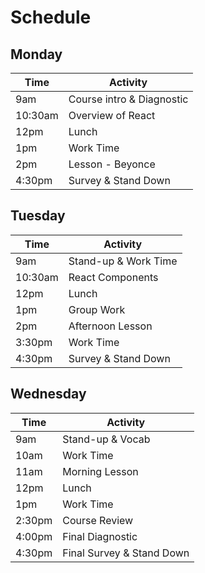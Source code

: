 # Schedule

## Monday

| Time | Activity |
| --- | --- |
| 9am | Course intro & Diagnostic |
| 10:30am | Overview of React |
| 12pm | Lunch |
| 1pm | Work Time |
| 2pm | Lesson - Beyonce |
| 4:30pm | Survey & Stand Down |

## Tuesday

| Time | Activity |
| --- | --- |
| 9am | Stand-up & Work Time |
| 10:30am | React Components |
| 12pm | Lunch |
| 1pm | Group Work |
| 2pm | Afternoon Lesson |
| 3:30pm | Work Time |
| 4:30pm | Survey & Stand Down |

## Wednesday

| Time | Activity |
| --- | --- |
| 9am | Stand-up & Vocab |
| 10am | Work Time |
| 11am | Morning Lesson |
| 12pm | Lunch |
| 1pm | Work Time |
| 2:30pm | Course Review |
| 4:00pm | Final Diagnostic |
| 4:30pm | Final Survey & Stand Down |
